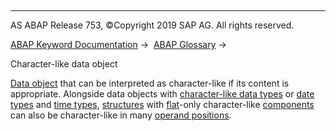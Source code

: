   

* * *

AS ABAP Release 753, ©Copyright 2019 SAP AG. All rights reserved.

[ABAP Keyword Documentation](javascript:call_link\('abenabap.htm'\)) →  [ABAP Glossary](javascript:call_link\('abenabap_glossary.htm'\)) → 

Character-like data object

[Data object](javascript:call_link\('abendata_object_glosry.htm'\) "Glossary Entry") that can be interpreted as character-like if its content is appropriate. Alongside data objects with [character-like data types](javascript:call_link\('abencharlike_data_type_glosry.htm'\) "Glossary Entry") or [date types](javascript:call_link\('abendate_type_glosry.htm'\) "Glossary Entry") and [time types](javascript:call_link\('abendate_type_glosry.htm'\) "Glossary Entry"), [structures](javascript:call_link\('abenstructure_glosry.htm'\) "Glossary Entry") with [flat](javascript:call_link\('abenflat_glosry.htm'\) "Glossary Entry")\-only character-like [components](javascript:call_link\('abencomponent_glosry.htm'\) "Glossary Entry") can also be character-like in many [operand positions](javascript:call_link\('abenoperand_position_glosry.htm'\) "Glossary Entry").